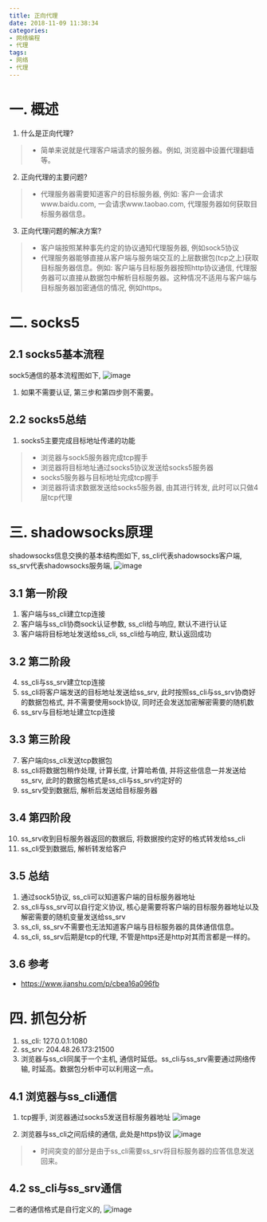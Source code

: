 ```yaml
---
title: 正向代理
date: 2018-11-09 11:38:34
categories:
- 网络编程
- 代理
tags:
- 网络
- 代理
---
```


# 一. 概述

1. 什么是正向代理?
> - 简单来说就是代理客户端请求的服务器。例如, 浏览器中设置代理翻墙等。

2. 正向代理的主要问题?
> - 代理服务器需要知道客户的目标服务器, 例如: 客户一会请求www.baidu.com, 一会请求www.taobao.com, 代理服务器如何获取目标服务器信息。

3. 正向代理问题的解决方案?
> - 客户端按照某种事先约定的协议通知代理服务器, 例如sock5协议
> - 代理服务器能够直接从客户端与服务端交互的上层数据包(tcp之上)获取目标服务器信息。例如: 客户端与目标服务器按照http协议通信, 代理服务器可以直接从数据包中解析目标服务器。这种情况不适用与客户端与目标服务器加密通信的情况, 例如https。


# 二. socks5
## 2.1 socks5基本流程
sock5通信的基本流程图如下,
![image](https://picturestore.nos-eastchina1.126.net/%E7%BD%91%E7%BB%9C/sock5/socks5%E5%9F%BA%E6%9C%AC%E6%B5%81%E7%A8%8B.png)

1. 如果不需要认证, 第三步和第四步则不需要。


## 2.2 socks5总结
1. socks5主要完成目标地址传递的功能
> - 浏览器与sock5服务器完成tcp握手
> - 浏览器将目标地址通过socks5协议发送给socks5服务器
> - socks5服务器与目标地址完成tcp握手
> - 浏览器将请求数据发送给socks5服务器, 由其进行转发, 此时可以只做4层tcp代理


# 三. shadowsocks原理
shadowsocks信息交换的基本结构图如下, ss_cli代表shadowsocks客户端, ss_srv代表shadowsocks服务端,
![image](https://picturestore.nos-eastchina1.126.net/%E7%BD%91%E7%BB%9C/shadowsocks/shadowsocks%E4%BB%A3%E7%90%86%E7%BB%93%E6%9E%84%E5%9B%BE.png)

## 3.1 第一阶段
1. 客户端与ss_cli建立tcp连接
2. 客户端与ss_cli协商sock认证参数, ss_cli给与响应, 默认不进行认证
3. 客户端将目标地址发送给ss_cli, ss_cli给与响应, 默认返回成功

## 3.2 第二阶段
4. ss_cli与ss_srv建立tcp连接
5. ss_cli将客户端发送的目标地址发送给ss_srv, 此时按照ss_cli与ss_srv协商好的数据包格式, 并不需要使用sock协议, 同时还会发送加密解密需要的随机数
6. ss_srv与目标地址建立tcp连接

## 3.3 第三阶段
7. 客户端向ss_cli发送tcp数据包
8. ss_cli将数据包稍作处理, 计算长度, 计算哈希值, 并将这些信息一并发送给ss_srv, 此时的数据包格式是ss_cli与ss_srv约定好的
9. ss_srv受到数据后, 解析后发送给目标服务器

## 3.4 第四阶段
10. ss_srv收到目标服务器返回的数据后, 将数据按约定好的格式转发给ss_cli
11. ss_cli受到数据后, 解析转发给客户

## 3.5 总结
1. 通过sock5协议, ss_cli可以知道客户端的目标服务器地址
2. ss_cli与ss_srv可以自行定义协议, 核心是需要将客户端的目标服务器地址以及解密需要的随机变量发送给ss_srv
3. ss_cli, ss_srv不需要也无法知道客户端与目标服务器的具体通信信息。
4. ss_cli, ss_srv后期是tcp的代理, 不管是https还是http对其而言都是一样的。


## 3.6 参考
- https://www.jianshu.com/p/cbea16a096fb


# 四. 抓包分析
1. ss_cli: 127.0.0.1:1080
2. ss_srv: 204.48.26.173:21500
3. 浏览器与ss_cli同属于一个主机, 通信时延低。ss_cli与ss_srv需要通过网络传输, 时延高。数据包分析中可以利用这一点。


## 4.1 浏览器与ss_cli通信
1. tcp握手, 浏览器通过socks5发送目标服务器地址
![image](https://picturestore.nos-eastchina1.126.net/%E7%BD%91%E7%BB%9C/shadowsocks/browser-ss_cli-1.jpg)

2. 浏览器与ss_cli之间后续的通信, 此处是https协议
![image](https://picturestore.nos-eastchina1.126.net/%E7%BD%91%E7%BB%9C/shadowsocks/browser-ss_cli-2.jpg)
> - 时间突变的部分是由于ss_cli需要ss_srv将目标服务器的应答信息发送回来。

## 4.2 ss_cli与ss_srv通信
二者的通信格式是自行定义的,
![image](https://picturestore.nos-eastchina1.126.net/%E7%BD%91%E7%BB%9C/shadowsocks/ss_cli-ss_srv.jpg)
